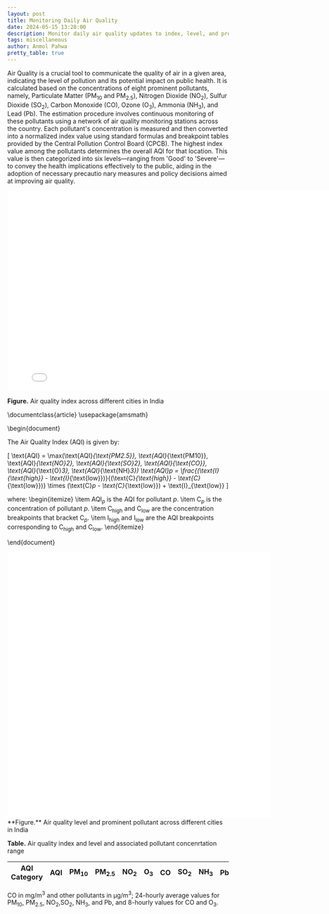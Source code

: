 ```yaml
---
layout: post
title: Monitoring Daily Air Quality
date: 2024-05-15 13:28:00
description: Monitor daily air quality updates to index, level, and prominent pollutant across different cities in India.
tags: miscellaneous
author: Anmol Pahwa
pretty_table: true
---
```


Air Quality is a crucial tool to communicate the quality of air in a given area, indicating the level of pollution and its potential impact on public health. It is calculated based on the concentrations of eight prominent pollutants, namely, Particulate Matter (PM<sub>10</sub> and PM<sub>2.5</sub>), Nitrogen Dioxide (NO<sub>2</sub>), Sulfur Dioxide (SO<sub>2</sub>), Carbon Monoxide (CO), Ozone (O<sub>3</sub>), Ammonia (NH<sub>3</sub>), and Lead (Pb). The estimation procedure involves continuous monitoring of these pollutants using a network of air quality monitoring stations across the country. Each pollutant's concentration is measured and then converted into a normalized index value using standard formulas and breakpoint tables provided by the Central Pollution Control Board (CPCB). The highest index value among the pollutants determines the overall AQI for that location. This value is then categorized into six levels—ranging from 'Good' to 'Severe'—to convey the health implications effectively to the public, aiding in the adoption of necessary precautio nary measures and policy decisions aimed at improving air quality.

<div class="l-page">
  <iframe src="{{ '/assets/plotly/index.html' | relative_url }}" frameborder='0' scrolling='no' height="455" width="800"></iframe>
</div>

**Figure.** Air quality index across different cities in India

\documentclass{article}
\usepackage{amsmath}

\begin{document}

The Air Quality Index (AQI) is given by:

\[
\text{AQI} = \max(\text{AQI}_{\text{PM2.5}}, \text{AQI}_{\text{PM10}}, \text{AQI}_{\text{NO}_2}, \text{AQI}_{\text{SO}_2}, \text{AQI}_{\text{CO}}, \text{AQI}_{\text{O}_3}, \text{AQI}_{\text{NH}_3})
\text{AQI}_p = \frac{(\text{I}_{\text{high}} - \text{I}_{\text{low}})}{(\text{C}_{\text{high}} - \text{C}_{\text{low}})} \times (\text{C}_p - \text{C}_{\text{low}}) + \text{I}_{\text{low}}
\]

where:
\begin{itemize}
    \item $\text{AQI}_p$ is the AQI for pollutant $p$.
    \item $\text{C}_p$ is the concentration of pollutant $p$.
    \item $\text{C}_{\text{high}}$ and $\text{C}_{\text{low}}$ are the concentration breakpoints that bracket $\text{C}_p$.
    \item $\text{I}_{\text{high}}$ and $\text{I}_{\text{low}}$ are the AQI breakpoints corresponding to $\text{C}_{\text{high}}$ and $\text{C}_{\text{low}}$.
\end{itemize}

\end{document}

<style>
  .iframe-container {
      display: flex;
      justify-content: space-around; /* Adjust spacing as needed */
  }
</style>

<div class="iframe-container">
  <iframe src="{{ '/assets/plotly/level.html' | relative_url }}" frameborder="0" scrolling="no" height="605" width="550"></iframe>
  <iframe src="{{ '/assets/plotly/pollutant.html' | relative_url }}" frameborder="0" scrolling="no" height="605" width="550"></iframe>
</div>
**Figure.** Air quality level and prominent pollutant across different cities in India


**Table.** Air quality index and level and associated pollutant concenrtation range

<table id="table" data-toggle="table" data-url="{{ '/assets/json/airquality.json' | relative_url }}">
  <thead>
    <tr>
      <th data-field="AQI Category">AQI Category</th>
      <th data-field="AQI">AQI</th>
      <th data-field="PM10">PM<sub>10</sub></th>
      <th data-field="PM2.5">PM<sub>2.5</sub></th>
      <th data-field="NO2">NO<sub>2</sub></th>
      <th data-field="O3">O<sub>3</sub></th>
      <th data-field="CO">CO</th>
      <th data-field="SO2">SO<sub>2</sub></th>
      <th data-field="NH3">NH<sub>3</sub></th>
      <th data-field="Pb">Pb</th>
    </tr>
  </thead>
</table>
CO in mg/m<sup>3</sup> and other pollutants in μg/m<sup>3</sup>; 24-hourly average values for PM<sub>10</sub>, PM<sub>2.5</sub>, NO<sub>2</sub>,SO<sub>2</sub>, NH<sub>3</sub>, and Pb, and 8-hourly values for CO and O<sub>3</sub>.
